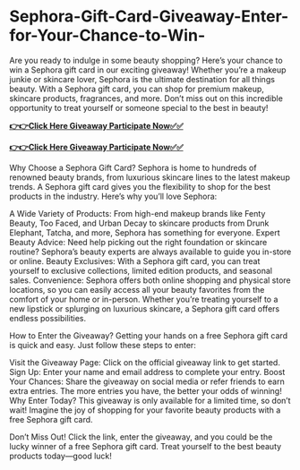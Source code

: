 # Sephora-Gift-Card-Giveaway-Enter-for-Your-Chance-to-Win-

Are you ready to indulge in some beauty shopping? Here’s your chance to win a Sephora gift card in our exciting giveaway! Whether you’re a makeup junkie or skincare lover, Sephora is the ultimate destination for all things beauty. With a Sephora gift card, you can shop for premium makeup, skincare products, fragrances, and more. Don’t miss out on this incredible opportunity to treat yourself or someone special to the best in beauty!

[**👉👉Click Here Giveaway Participate Now✅✅**](https://free-gift-card.raj-solution.com/958f890)

[**👉👉Click Here Giveaway Participate Now✅✅**](https://free-gift-card.raj-solution.com/958f890)

Why Choose a Sephora Gift Card?
Sephora is home to hundreds of renowned beauty brands, from luxurious skincare lines to the latest makeup trends. A Sephora gift card gives you the flexibility to shop for the best products in the industry. Here’s why you’ll love Sephora:

A Wide Variety of Products: From high-end makeup brands like Fenty Beauty, Too Faced, and Urban Decay to skincare products from Drunk Elephant, Tatcha, and more, Sephora has something for everyone.
Expert Beauty Advice: Need help picking out the right foundation or skincare routine? Sephora’s beauty experts are always available to guide you in-store or online.
Beauty Exclusives: With a Sephora gift card, you can treat yourself to exclusive collections, limited edition products, and seasonal sales.
Convenience: Sephora offers both online shopping and physical store locations, so you can easily access all your beauty favorites from the comfort of your home or in-person.
Whether you’re treating yourself to a new lipstick or splurging on luxurious skincare, a Sephora gift card offers endless possibilities.

How to Enter the Giveaway?
Getting your hands on a free Sephora gift card is quick and easy. Just follow these steps to enter:

Visit the Giveaway Page: Click on the official giveaway link to get started.
Sign Up: Enter your name and email address to complete your entry.
Boost Your Chances: Share the giveaway on social media or refer friends to earn extra entries. The more entries you have, the better your odds of winning!
Why Enter Today?
This giveaway is only available for a limited time, so don’t wait! Imagine the joy of shopping for your favorite beauty products with a free Sephora gift card.

Don’t Miss Out!
Click the link, enter the giveaway, and you could be the lucky winner of a free Sephora gift card. Treat yourself to the best beauty products today—good luck!

